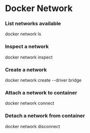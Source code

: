 # Docker Network

### List networks available
docker network ls

### Inspect a network
docker network inspect

### Create a network
docker network create --driver bridge

### Attach a network to container
docker network connect

### Detach a network from container
docker network disconnect
